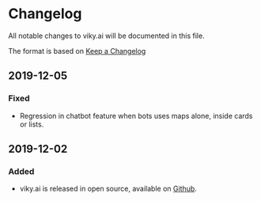 # Changelog

All notable changes to viky.ai will be documented in this file.

The format is based on [Keep a Changelog](https://keepachangelog.com/en/1.1.0/)


## 2019-12-05

### Fixed

- Regression in chatbot feature when bots uses maps alone, inside cards or lists.

## 2019-12-02

### Added

- viky.ai is released in open source, available on [Github](https://github.com/viky-ai/viky-ai).

